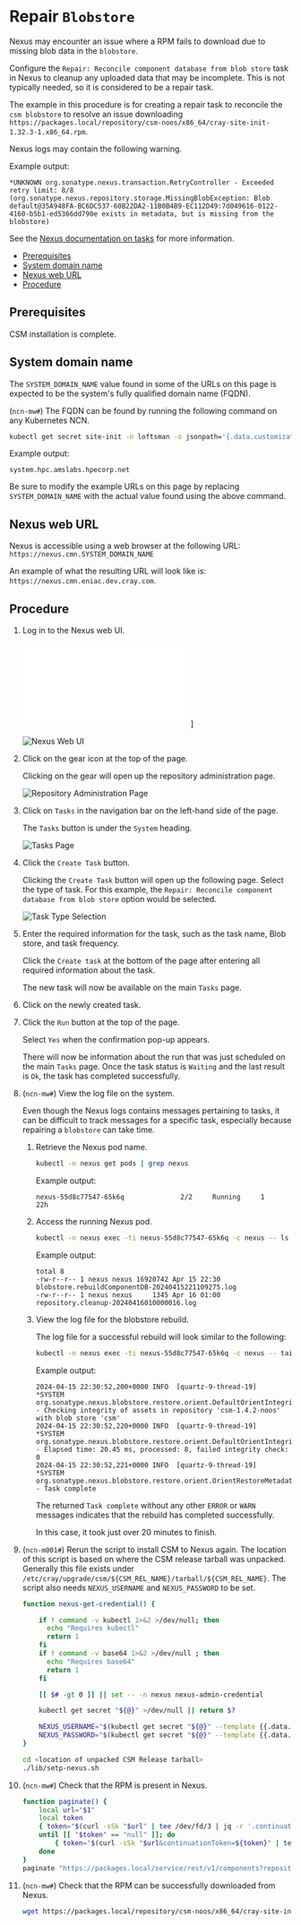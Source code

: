 # Repair `Blobstore`

Nexus may encounter an issue where a RPM fails to download due to missing blob data in the `blobstore`.

Configure the `Repair: Reconcile component database from blob store` task in Nexus to cleanup any uploaded data that may be incomplete.
This is not typically needed, so it is considered to be a repair task.

The example in this procedure is for creating a repair task to reconcile the `csm blobstore` to resolve an issue downloading `https://packages.local/repository/csm-noos/x86_64/cray-site-init-1.32.3-1.x86_64.rpm`.

Nexus logs may contain the following warning.

Example output:

```text
*UNKNOWN org.sonatype.nexus.transaction.RetryController - Exceeded retry limit: 8/8 (org.sonatype.nexus.repository.storage.MissingBlobException: Blob default@35A948FA-BC6DC537-60B22DA2-11B0B4B9-EC112D49:7d049616-0122-4160-b5b1-ed5366dd790e exists in metadata, but is missing from the blobstore)
```

See the [Nexus documentation on tasks](https://help.sonatype.com/en/tasks.html) for more information.

- [Prerequisites](#prerequisites)
- [System domain name](#system-domain-name)
- [Nexus web URL](#nexus-web-url)
- [Procedure](#procedure)

## Prerequisites

CSM installation is complete.

## System domain name

The `SYSTEM_DOMAIN_NAME` value found in some of the URLs on this page is expected to be the system's fully qualified domain name (FQDN).

(`ncn-mw#`) The FQDN can be found by running the following command on any Kubernetes NCN.

```bash
kubectl get secret site-init -n loftsman -o jsonpath='{.data.customizations\.yaml}' | base64 -d | yq r - spec.network.dns.external
```

Example output:

```text
system.hpc.amslabs.hpecorp.net
```

Be sure to modify the example URLs on this page by replacing `SYSTEM_DOMAIN_NAME` with the actual value found using the above command.

## Nexus web URL

Nexus is accessible using a web browser at the following URL: `https://nexus.cmn.SYSTEM_DOMAIN_NAME`

An example of what the resulting URL will look like is: `https://nexus.cmn.eniac.dev.cray.com`.

## Procedure

1. Log in to the Nexus web UI.

    ![Access Nexus with the web UI](./Manage_Repositories_with_Nexus.md#access-nexus-with-the-web-ui)]

    ![Nexus Web UI](../../img/operations/Nexus_Web_UI.png "Nexus Web UI")

1. Click on the gear icon at the top of the page.

    Clicking on the gear will open up the repository administration page.

    ![Repository Administration Page](../../img/operations/Nexus_Repository_Admin_Page.png "Repository Administration Page")

1. Click on `Tasks` in the navigation bar on the left-hand side of the page.

    The `Tasks` button is under the `System` heading.

    ![Tasks Page](../../img/operations/Nexus_Tasks_Page.png "Tasks Page")

1. Click the `Create Task` button.

    Clicking the `Create Task` button will open up the following page. Select the type of task. For this example, the `Repair: Reconcile component database from blob store` option would be selected.

    ![Task Type Selection](../../img/operations/Nexus_Task_Type_Selection.png "Task Type Selection")

1. Enter the required information for the task, such as the task name, Blob store, and task frequency.

    Click the `Create task` at the bottom of the page after entering all required information about the task.

    The new task will now be available on the main `Tasks` page.

1. Click on the newly created task.

1. Click the `Run` button at the top of the page.

    Select `Yes` when the confirmation pop-up appears.

    There will now be information about the run that was just scheduled on the main `Tasks` page. Once the task status is `Waiting` and the last result is `Ok`, the task has completed successfully.

1. (`ncn-mw#`) View the log file on the system.

    Even though the Nexus logs contains messages pertaining to tasks, it can be difficult to track messages for a specific task, especially because repairing a `blobstore` can take time.

    1. Retrieve the Nexus pod name.

        ```bash
        kubectl -n nexus get pods | grep nexus
        ```

        Example output:

        ```text
        nexus-55d8c77547-65k6q              2/2     Running     1          22h
        ```

    1. Access the running Nexus pod.

        ```bash
        kubectl -n nexus exec -ti nexus-55d8c77547-65k6q -c nexus -- ls -ltr /nexus-data/log/tasks
        ```

        Example output:

        ```text
        total 8
        -rw-r--r-- 1 nexus nexus 16920742 Apr 15 22:30 blobstore.rebuildComponentDB-20240415221109275.log
        -rw-r--r-- 1 nexus nexus     1345 Apr 16 01:00 repository.cleanup-20240416010000016.log
        ```

    1. View the log file for the blobstore rebuild.

        The log file for a successful rebuild will look similar to the following:

        ```bash
        kubectl -n nexus exec -ti nexus-55d8c77547-65k6q -c nexus -- tail /nexus-data/log/tasks/blobstore.rebuildComponentDB-20240415221109275.log
        ```

        Example output:

        ```text
        2024-04-15 22:30:52,200+0000 INFO  [quartz-9-thread-19]  *SYSTEM org.sonatype.nexus.blobstore.restore.orient.DefaultOrientIntegrityCheckStrategy - Checking integrity of assets in repository 'csm-1.4.2-noos' with blob store 'csm'
        2024-04-15 22:30:52,220+0000 INFO  [quartz-9-thread-19]  *SYSTEM org.sonatype.nexus.blobstore.restore.orient.DefaultOrientIntegrityCheckStrategy - Elapsed time: 20.45 ms, processed: 8, failed integrity check: 0
        2024-04-15 22:30:52,221+0000 INFO  [quartz-9-thread-19]  *SYSTEM org.sonatype.nexus.blobstore.restore.orient.OrientRestoreMetadataTask - Task complete
        ```

        The returned `Task complete` without any other `ERROR` or `WARN` messages indicates that the rebuild has completed successfully.

        In this case, it took just over 20 minutes to finish.

1. (`ncn-m001#`) Rerun the script to install CSM to Nexus again. The location of this script is based on where the CSM release tarball was unpacked.
Generally this file exists under `/etc/cray/upgrade/csm/${CSM_REL_NAME}/tarball/${CSM_REL_NAME}`. The script also needs `NEXUS_USERNAME` and `NEXUS_PASSWORD` to be set.

    ```bash
    function nexus-get-credential() {

        if ! command -v kubectl 1>&2 >/dev/null; then
          echo "Requires kubectl"
          return 1
        fi
        if ! command -v base64 1>&2 >/dev/null ; then
          echo "Requires base64"
          return 1
        fi

        [[ $# -gt 0 ]] || set -- -n nexus nexus-admin-credential

        kubectl get secret "${@}" >/dev/null || return $?

        NEXUS_USERNAME="$(kubectl get secret "${@}" --template {{.data.username}} | base64 -d)"
        NEXUS_PASSWORD="$(kubectl get secret "${@}" --template {{.data.password}} | base64 -d)"
    }
    ```

    ```bash
    cd <location of unpacked CSM Release tarball>
    ./lib/setp-nexus.sh
    ```

1. (`ncn-mw#`) Check that the RPM is present in Nexus.

    ```bash
    function paginate() {
        local url="$1"
        local token
        { token="$(curl -sSk "$url" | tee /dev/fd/3 | jq -r '.continuationToken // null')"; } 3>&1
        until [[ "$token" == "null" ]]; do
            { token="$(curl -sSk "$url&continuationToken=${token}" | tee /dev/fd/3 | jq -r '.continuationToken // null')"; } 3>&1
        done
    }
    paginate "https://packages.local/service/rest/v1/components?repository=csm-noos" | jq -r '.items[] | .name' | sort -u | grep cray-site-init
    ```

1. (`ncn-mw#`) Check that the RPM can be successfully downloaded from Nexus.

    ```bash
    wget https://packages.local/repository/csm-noos/x86_64/cray-site-init-1.32.3-1.x86_64.rpm
    ```
